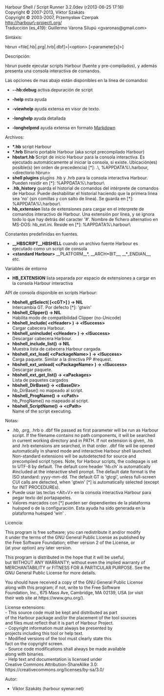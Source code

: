 Harbour Shell / Script Runner 3\.2\.0dev \(r2013\-06\-25 17:16\)  
Copyright &copy; 2007\-2013, Viktor Szakáts  
Copyright &copy; 2003\-2007, Przemysław Czerpak  
<http://harbour\-project\.org/>  
Traducción \(es\_419\): Guillermo Varona Silupú &lt;gvaronas@gmail\.com&gt;  

Sintáxis:  
  
  hbrun &lt;file\[\.hb|\.prg|\.hrb|\.dbf\]&gt;|&lt;option&gt; \[&lt;parameter\[s\]&gt;\]  
  
Descripción:  


  hbrun puede ejecutar scripts Harbour \(fuente y pre\-compilados\), y además presenta una consola interactiva de comandos\.
  
Las opciones de mas abajo están disponibles en la línea de comandos:  


 - **\-\-hb:debug** activa depuración de script


 - **\-help** esta ayuda
 - **\-viewhelp** ayuda extensa en visor de texto\.
 - **\-longhelp** ayuda detallada
 - **\-longhelpmd** ayuda extensa en formato [Markdown](http://daringfireball.net/projects/markdown/)
  
Archivos:  


 - **\*\.hb** script Harbour
 - **\*\.hrb** Binario portable Harbour \(aka script precompilado Harbour\)
 - **hbstart\.hb** Script de inicio Harbour para la consola interactiva\. Es ejecutado automáticamente al iniciar la consola, si existe\. Ubicación\(es\) posible\(s\) \(en orden de precedencia\) \[\*\]: \.\\, %APPDATA%\\\.harbour, &lt;directorio hbrun&gt;
 - **shell plugins** plugins \.hb y \.hrb para la consola interactiva Harbour\. Pueden residir en \[\*\]: %APPDATA%\\\.harbour\\
 - **\.hb\_history** guarda el historial de comandos del intérprete de comandos de Harbour\. Puede deshabilitar el historial haciendo que la primera linea sea 'no' \(sin comillas y con salto de línea\)\. Se guarda en \[\*\]: %APPDATA%\\\.harbour\\
 - **hb\_extension** lista de extensiones para cargar en el interprete de comandos interactivo de Harbour\. Una extensión por línea, y se ignora todo lo que hay detrás del caracter '\#'\. Nombre de fichero alternativo en MS\-DOS: hb\_ext\.ini\. Reside en \[\*\]: %APPDATA%\\\.harbour\\


Constantes predefinidas en fuentes\.


 - **\_\_HBSCRIPT\_\_HBSHELL** cuando un archivo fuente Harbour es ejecutado como un script de consola
 - **&lt;standard Harbour&gt;** \_\_PLATFORM\_\_\*, \_\_ARCH\*BIT\_\_, \_\_\*\_ENDIAN\_\_, etc\.
  
Variables de entorno  


 - **HB\_EXTENSION** lista separada por espacio de extensiones a cargar en la consola Harbour interactiva
  
API de consola disponible en scripts Harbour:  


 - **hbshell\_gtSelect\( \[&lt;cGT&gt;\] \) \-&gt; NIL**  
Intercambia GT\. Por defecto \[\*\]: 'gtwin'
 - **hbshell\_Clipper\(\) \-&gt; NIL**  
Habilita modo de compatibilidad Clipper \(no\-Unicode\)
 - **hbshell\_include\( &lt;cHeader&gt; \) \-&gt; &lt;lSuccess&gt;**  
Cargar cabecera Harbour\.
 - **hbshell\_uninclude\( &lt;cHeader&gt; \) \-&gt; &lt;lSuccess&gt;**  
Descargar cabecera Harbour\.
 - **hbshell\_include\_list\(\) \-&gt; NIL**  
Muestra lista de cabecera Harbour cargada\.
 - **hbshell\_ext\_load\( &lt;cPackageName&gt; \) \-&gt; &lt;lSuccess&gt;**  
Carga paquete\. Similar a la directiva PP \#request\.
 - **hbshell\_ext\_unload\( &lt;cPackageName&gt; \) \-&gt; &lt;lSuccess&gt;**  
Descargar paquete\.
 - **hbshell\_ext\_get\_list\(\) \-&gt; &lt;aPackages&gt;**  
Lista de paquetes cargados
 - **hbshell\_DirBase\(\) \-&gt; &lt;cBaseDir&gt;**  
hb\_DirBase\(\) no mapeado al script\.
 - **hbshell\_ProgName\(\) \-&gt; &lt;cPath&gt;**  
hb\_ProgName\(\) no mapeado al script\.
 - **hbshell\_ScriptName\(\) \-&gt; &lt;cPath&gt;**  
Name of the script executing\.
  
Notas:  


  - \.hb, \.prg, \.hrb o \.dbf file passed as first parameter will be run as Harbour script\. If the filename contains no path components, it will be searched in current working directory and in PATH\. If not extension is given, \.hb and \.hrb extensions are searched, in that order\. \.dbf file will be opened automatically in shared mode and interactive Harbour shell launched\. Non\-standard extensions will be autodetected for source and precompiled script types\. Note, for Harbour scripts, the codepage is set to UTF\-8 by default\. The default core header 'hb\.ch' is automatically \#included at the interactive shell prompt\. The default date format is the ISO standard: yyyy\-mm\-dd\. The default GT is 'gtcgi', unless full\-screen CUI calls are detected, when 'gtwin' \[\*\] is automatically selected \(except for INIT PROCEDUREs\)\.
  - Puede usar las teclas &lt;Alt\+V&gt; en la consola interactiva Harbour para pegar texto del portapapeles\.
  - Valores marcados con \[\*\] pueden ser dependientes de la plataforma huésped o de la configuración\. Esta ayuda ha sido generada en la plataforma huésped 'win' \.
  
Licencia:  


  This program is free software; you can redistribute it and/or modify  
it under the terms of the GNU General Public License as published by  
the Free Software Foundation; either version 2 of the License, or  
\(at your option\) any later version\.  
  
This program is distributed in the hope that it will be useful,  
but WITHOUT ANY WARRANTY; without even the implied warranty of  
MERCHANTABILITY or FITNESS FOR A PARTICULAR PURPOSE\.  See the  
GNU General Public License for more details\.  
  
You should have received a copy of the GNU General Public License  
along with this program; if not, write to the Free Software  
Foundation, Inc\., 675 Mass Ave, Cambridge, MA 02139, USA \(or visit  
their web site at https://www\.gnu\.org/\)\.  
  
License extensions:  
  \- This source code must be kept and distributed as part  
    of the Harbour package and/or the placement of the tool sources  
    and files must reflect that it is part of Harbour Project\.  
  \- Copyright information must always be presented by  
    projects including this tool or help text\.  
  \- Modified versions of the tool must clearly state this  
    fact on the copyright screen\.  
  \- Source code modifications shall always be made available  
    along with binaries\.  
  \- Help text and documentation is licensed under  
    Creative Commons Attribution\-ShareAlike 3\.0:  
    https://creativecommons\.org/licenses/by\-sa/3\.0/  

  
Autor:  


 - Viktor Szakáts \(harbour syenar\.net\) 
